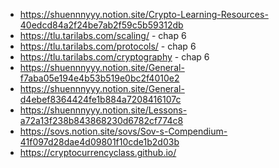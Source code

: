 
* https://shuennnyyy.notion.site/Crypto-Learning-Resources-40edcd84a2f24be7ab2f59c5b59312db
* https://tlu.tarilabs.com/scaling/ - chap 6
* https://tlu.tarilabs.com/protocols/ - chap 6
* https://tlu.tarilabs.com/cryptography - chap 6
* https://shuennnyyy.notion.site/General-f7aba05e194e4b53b519e0bc2f4010e2
* https://shuennnyyy.notion.site/General-d4ebef8364424fe1b884a7208416107c
* https://shuennnyyy.notion.site/Lessons-a72a13f238b843868230d6782cf774c8
* https://sovs.notion.site/sovs/Sov-s-Compendium-41f097d28dae4d09801f10cde1b2d03b
* https://cryptocurrencyclass.github.io/
